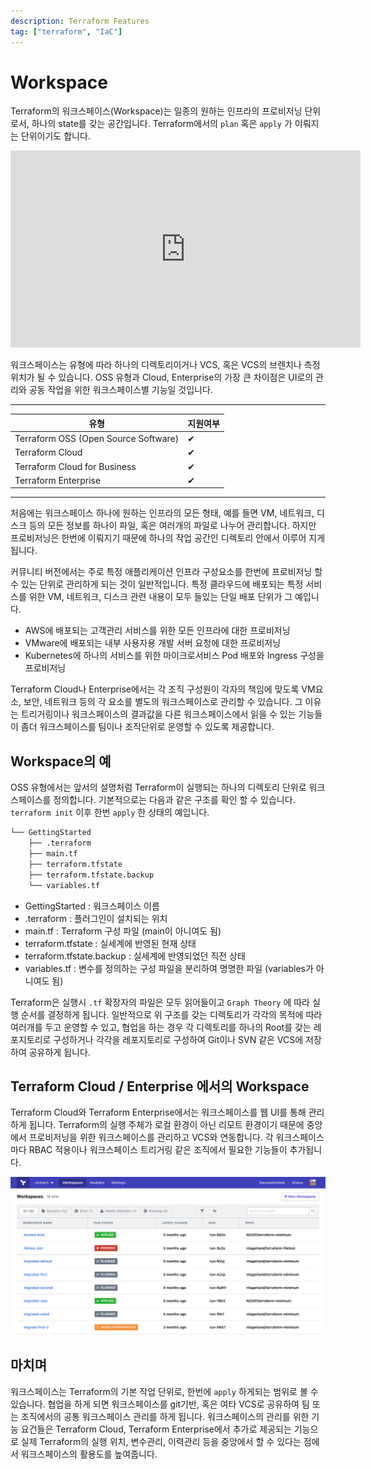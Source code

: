 ```yaml
---
description: Terraform Features
tag: ["terraform", "IaC"]
---
```


# Workspace

Terraform의 워크스페이스(Workspace)는 일종의 원하는 인프라의 프로비저닝 단위로서, 하나의 state를 갖는 공간입니다. Terraform에서의 `plan` 혹은 `apply` 가 이뤄지는 단위이기도 합니다.

<iframe width="560" height="315" src="https://www.youtube.com/embed/4UeMPVw-1Dw" frameborder="0" allow="accelerometer; autoplay; encrypted-media; gyroscope; picture-in-picture" allowfullscreen></iframe>

워크스페이스는 유형에 따라 하나의 디렉토리이거나 VCS, 혹은 VCS의 브렌치나 측정 위치가 될 수 있습니다. OSS 유형과 Cloud, Enterprise의 가장 큰 차이점은 UI로의 관리와 공동 작업을 위한 워크스페이스별 기능일 것입니다.

---

| 유형                                 | 지원여부 |
| ------------------------------------ | -------- |
| Terraform OSS (Open Source Software) | ✔︎        |
| Terraform Cloud                      | ✔︎        |
| Terraform Cloud for Business         | ✔︎        |
| Terraform Enterprise                 | ✔︎        |

---

처음에는 워크스페이스 하나에 원하는 인프라의 모든 형태, 예를 들면 VM, 네트워크, 디스크 등의 모든 정보를 하나이 파일, 혹은 여러개의 파일로 나누어 관리합니다. 하지만 프로비저닝은 한번에 이뤄지기 때문에 하나의 작업 공간인 디렉토리 안에서 이루어 지게 됩니다.

커뮤니티 버전에서는 주로 특정 애플리케이션 인프라 구성요소를 한번에 프로비저닝 할수 있는 단위로 관리하게 되는 것이 일반적입니다. 특정 클라우드에 배포되는 특정 서비스를 위한 VM, 네트워크, 디스크 관련 내용이 모두 들있는 단일 배포 단위가 그 예입니다.

- AWS에 배포되는 고객관리 서비스를 위한 모든 인프라에 대한 프로비저닝
- VMware에 배포되는 내부 사용자용 개발 서버 요청에 대한 프로비저닝
- Kubernetes에 하나의 서비스를 위한 마이크로서비스 Pod 배포와  Ingress 구성을 프로비저닝

Terraform Cloud나 Enterprise에서는 각 조직 구성원이 각자의 책임에 맞도록 VM요소, 보안, 네트워크 등의 각 요소를 별도의 워크스페이스로 관리할 수 있습니다. 그 이유는 트리거링이나 워크스페이스의 결과값을 다른 워크스페이스에서 읽을 수 있는 기능들이 좀더 워크스페이스를 팀이나 조직단위로 운영할 수 있도록 제공합니다. 



## Workspace의 예

OSS 유형에서는 앞서의 설명처럼 Terraform이 실행되는 하나의 디렉토리 단위로 워크스페이스를 정의합니다. 기본적으로는 다음과 같은 구조를 확인 할 수 있습니다. `terraform init` 이후 한번 `apply` 한 상태의 예입니다.

```bash
└── GettingStarted
    ├── .terraform
    ├── main.tf
    ├── terraform.tfstate
    ├── terraform.tfstate.backup
    └── variables.tf
```

- GettingStarted : 워크스페이스 이름
- .terraform : 플러그인이 설치되는 위치
- main.tf : Terraform 구성 파일 (main이 아니여도 됨)
- terraform.tfstate : 실세계에 반영된 현재 상태
- terraform.tfstate.backup : 실세계에 반영되었던 직전 상태
- variables.tf : 변수를 정의하는 구성 파일을 분리하여 명명한 파일 (variables가 아니여도 됨)



Terraform은 실행시 `.tf` 확장자의 파일은 모두 읽어들이고 `Graph Theory` 에 따라 실행 순서를 결정하게 됩니다. 일반적으로 위 구조를 갖는 디렉토리가 각각의 목적에 따라 여러개를 두고 운영할 수 있고, 협업을 하는 경우 각 디렉토리를 하나의 Root를 갖는 레포지토리로 구성하거나 각각을 레포지토리로 구성하여 Git이나 SVN 같은 VCS에 저장하여 공유하게 됩니다.



## Terraform Cloud / Enterprise 에서의 Workspace

Terraform Cloud와 Terraform Enterprise에서는 워크스페이스를 웹 UI를 통해 관리하게 됩니다. Terraform의 실행 주체가 로컬 환경이 아닌 리모트 환경이기 때문에 중앙에서 프로비저닝을 위한 워크스페이스를 관리하고 VCS와 연동합니다. 각 워크스페이스 마다 RBAC 적용이나 워크스페이스 트리거링 같은 조직에서 필요한 기능들이 추가됩니다.

![TerraformWorkspaces](https://raw.githubusercontent.com/Great-Stone/images/master/uPic/index-list-e220f8e4.png)



## 마치며

워크스페이스는 Terraform의 기본 작업 단위로, 한번에 `apply` 하게되는 범위로 볼 수 있습니다. 협업을 하게 되면 워크스페이스를 git기반, 혹은 여타 VCS로 공유하여 팀 또는 조직에서의 공통 워크스페이스 관리를 하게 됩니다. 워크스페이스의 관리를 위한 기능 요건들은 Terraform Cloud, Terraform Enterprise에서 추가로 제공되는 기능으로 실제 Terraform의 실행 위치, 변수관리, 이력관리 등을 중앙에서 할 수 있다는 점에서 워크스페이스의 활용도를 높여줍니다.

